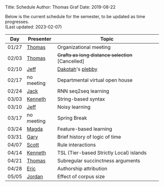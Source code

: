 Title: Schedule
Author: Thomas Graf
Date: 2019-08-22

Below is the current schedule for the semester, to be updated as time progresses.  
(Last updated: 2023-02-07)


| Day   | Presenter          | Topic                                          |
|-------|--------------------|------------------------------------------------|
| 01/27 | [Thomas](https://thomasgraf.net) | Organizational meeting |
| 02/03 | [Thomas](https://thomasgraf.net) | <s>Grafts as long distance selection</s> [Cancelled] |
| 02/10 | [Jeff](https://www.jeffreyheinz.net) | [Dakotah](https://vvulpes0.github.io)'s [plebby](https://hackage.haskell.org/package/language-toolkit-1.0.0.0) |
| 02/17 | no meeting | Departmental virtual open house |
| 02/24 | [Jack](https://jaaack-wang.eu.org) | RNN seq2seq learning   |
| 03/03 | [Kenneth](http://www.kennethhanson.net) | String-based syntax            |
| 03/10 | [Jeff](https://www.jeffreyheinz.net) | Noisy learning       |
| 03/17 | no meeting | Spring Break                     |
| 03/24 | [Magda](https://m-markowska.github.io) | Feature-based learning                      |
| 03/31 | [Gary](https://www.stonybrook.edu/commcms/philosophy/people/_faculty/mar.php) | Brief history of logic of time |
| 04/07 | [Scott](https://snelson89.bitbucket.io) | Rule interactions                         |
| 04/14 | [Kenneth](http://www.kennethhanson.net) | TSL (Tier-based Strictly Local) islands |
| 04/21 | [Thomas](https://thomasgraf.net) | Subregular succinctness arguments  |
| 04/28 | [Eric](https://eric-sclafani.github.io) | Authorship attribution      |
| 05/05 | [Jordan](https://jkodner05.github.io) | Effect of corpus size |
